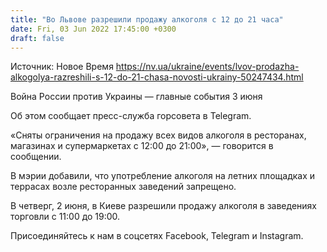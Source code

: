 ```yaml
---
title: "Во Львове разрешили продажу алкоголя с 12 до 21 часа"
date: Fri, 03 Jun 2022 17:45:00 +0300
draft: false
---
```

Источник: Новое Время https://nv.ua/ukraine/events/lvov-prodazha-alkogolya-razreshili-s-12-do-21-chasa-novosti-ukrainy-50247434.html


Война России против Украины — главные события 3 июня

Об этом сообщает пресс-служба горсовета в Telegram.

«Сняты ограничения на продажу всех видов алкоголя в ресторанах, магазинах и супермаркетах с 12:00 до 21:00», — говорится в сообщении.

В мэрии добавили, что употребление алкоголя на летних площадках и террасах возле ресторанных заведений запрещено.

В четверг, 2 июня, в Киеве разрешили продажу алкоголя в заведениях торговли с 11:00 до 19:00.

Присоединяйтесь к нам в соцсетях Facebook, Telegram и Instagram.
